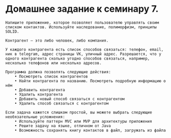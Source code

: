 # Домашнее задание к семинару 7.
    Напишите приложение, которое позволяет пользователю управлять своим списком контактов. Используйте наследование, полиморфизм, принципы SOLID.

    Контрагент — это либо человек, либо компания.

    У каждого контрагента есть список способов связаться: телефон, email, ник в telegram, адрес страницы VK, уличный адрес. Разрешается, что у одного контрагента сколько угодно способов связаться, например, несколько телефонов или несколько адресов.

    Программа должна позволять следующие действия:
        • Посмотреть список контрагентов
        • Найти контрагента по названию. Посмотреть подробную информацию о нём
        • Добавить контрагента
        • Удалить контрагента
        • Добавить новый способ связаться с контрагентом
        • Удалить способ связаться с контрагентом

    Если задача кажется слишком простой, вы можете выбрать следующие необязательные усложнения:
        • Используйте паттерн MVC или MVP для архитектуры приложения
        • Решите задачу на языке, отличном от Java
        • Возможность сохранять книгу контактов в файл, загружать из файла
